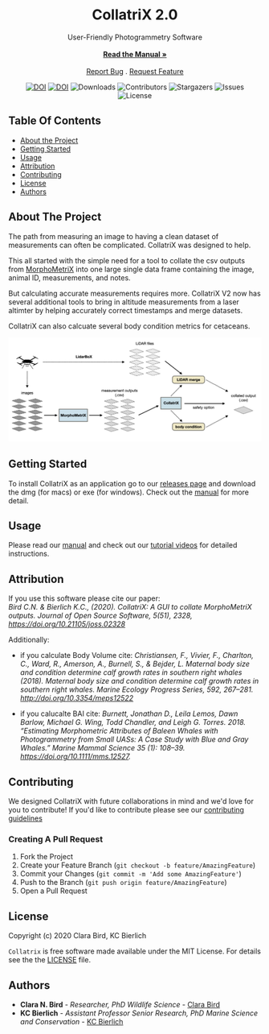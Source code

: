 <h1 align="center">CollatriX 2.0</h1>


  <p align="center">
    User-Friendly Photogrammetry Software
    <br/>
    <br/>
    <a href="https://github.com/MMI-CODEX/CollatriX/blob/master/CollatriX_v2_manual.pdf"><strong>Read the Manual »</strong></a>
    <br/>
    <br/>
    <a href="https://github.com/MMI-CODEX/CollatriX/issues">Report Bug</a>
    .
    <a href="https://github.com/MMI-CODEX/CollatriX/issues">Request Feature</a>
  </p>
</p>
<div align="center">

[![DOI](https://joss.theoj.org/papers/10.21105/joss.02328/status.svg)](https://doi.org/10.21105/joss.02328)
 [![DOI](https://zenodo.org/badge/243385218.svg)](https://zenodo.org/badge/latestdoi/243385218)
![Downloads](https://img.shields.io/github/downloads/MMI-CODEX/CollatriX/total) 
![Contributors](https://img.shields.io/github/contributors/MMI-CODEX/CollatriX?color=dark-green) 
![Stargazers](https://img.shields.io/github/stars/MMI-CODEX/CollatriX?style=social) 
![Issues](https://img.shields.io/github/issues/MMI-CODEX/CollatriX) 
![License](https://img.shields.io/github/license/MMI-CODEX/CollatriX) 

</div>

## Table Of Contents

* [About the Project](#about-the-project)
* [Getting Started](#getting-started)
* [Usage](#usage)
* [Attribution](#attribution)
* [Contributing](#contributing)
* [License](#license)
* [Authors](#authors)

## About The Project
The path from measuring an image to having a clean dataset of measurements can often be complicated. CollatriX was designed to help.

This all started with the simple need for a tool to collate the csv outputs from [MorphoMetriX](https://github.com/MMI-CODEX/MorphoMetriX-V2)  into one large single data frame containing the image, animal ID, measurements, and notes.

But calculating accurate measurements requires more. CollatriX V2 now has several additional tools to bring in altitude measurements from a laser altimter by helping accurately correct timestamps and merge datasets.

CollatriX can also calcuate several body condition metrics for cetaceans.
 
![alt text](https://github.com/MMI-CODEX/CollatriX/blob/701dc27b8ee2c76bafa407235a2a3e94bc82cd38/CollatriX_Workflow.png)

## Getting Started
To install CollatriX as an application go to our [releases page](https://github.com/MMI-CODEX/CollatriX/releases) and download the dmg (for macs) or exe (for windows).
Check out the [manual](https://github.com/MMI-CODEX/CollatriX/blob/master/CollatriX_v2_manual.pdf) for more detail.

## Usage
Please read our [manual](https://github.com/MMI-CODEX/CollatriX/blob/master/CollatriX_v2_manual.pdf) and check out our [tutorial videos](https://media.oregonstate.edu/playlist/dedicated/1_hm9cgwh4/1_v8r3wntu) for detailed instructions.

## Attribution
If you use this software please cite our paper:  
*Bird C.N. & Bierlich K.C., (2020). CollatriX: A GUI to collate MorphoMetriX outputs. Journal of Open Source Software, 5(51), 2328, https://doi.org/10.21105/joss.02328*

Additionally:
* if you calculate Body Volume cite:
*Christiansen, F., Vivier, F., Charlton, C., Ward, R., Amerson, A., Burnell, S., & Bejder, L. Maternal body size and condition determine calf growth rates in southern right whales (2018). Maternal body size and condition determine calf growth rates in southern right whales. Marine Ecology Progress Series, 592, 267–281. http://doi.org/10.3354/meps12522*

* if you calucalte BAI cite: 
*Burnett, Jonathan D., Leila Lemos, Dawn Barlow, Michael G. Wing, Todd Chandler, and Leigh G. Torres. 2018. “Estimating Morphometric Attributes of Baleen Whales with Photogrammetry from Small UASs: A Case Study with Blue and Gray Whales.” Marine Mammal Science 35 (1): 108–39. https://doi.org/10.1111/mms.12527.*

## Contributing
We designed CollatriX with future collaborations in mind and we'd love for you to contribute! If you'd like to contribute please see our [contributing guidelines](https://github.com/MMI-CODEX/CollatriX/blob/701dc27b8ee2c76bafa407235a2a3e94bc82cd38/CONTRIBUTING.md)

### Creating A Pull Request

1. Fork the Project
2. Create your Feature Branch (`git checkout -b feature/AmazingFeature`)
3. Commit your Changes (`git commit -m 'Add some AmazingFeature'`)
4. Push to the Branch (`git push origin feature/AmazingFeature`)
5. Open a Pull Request

## License

Copyright (c) 2020 Clara Bird, KC Bierlich

`Collatrix` is free software made available under the MIT License. For details see the the [LICENSE](https://github.com/cbirdferrer/collatrix/blob/master/LICENSE) file.

## Authors

* **Clara N. Bird** - *Researcher, PhD Wildlife Science* - [Clara Bird](https://mmi.oregonstate.edu/people/clara-bird)
* **KC Bierlich** - *Assistant Professor Senior Research, PhD Marine Science and Conservation* - [KC Bierlich](https://mmi.oregonstate.edu/people/kevin-bierlich)
